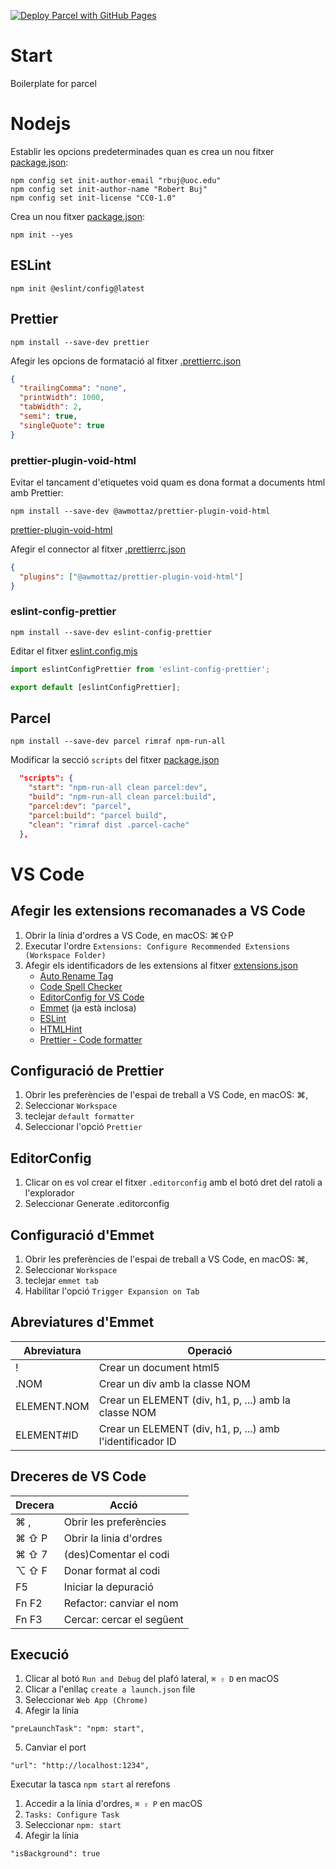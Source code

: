 [![Deploy Parcel with GitHub Pages](https://github.com/rbuj-UOC/M4.257-PAC2/actions/workflows/jekyll-gh-pages.yml/badge.svg)](https://github.com/rbuj-UOC/M4.257-PAC2/actions/workflows/jekyll-gh-pages.yml)

# Start

Boilerplate for parcel

# Nodejs

Establir les opcions predeterminades quan es crea un nou fitxer [package.json](./package.json):

```
npm config set init-author-email "rbuj@uoc.edu"
npm config set init-author-name "Robert Buj"
npm config set init-license "CC0-1.0"
```

Crea un nou fitxer [package.json](./package.json):

```
npm init --yes
```

## ESLint

```
npm init @eslint/config@latest
```

## Prettier

```
npm install --save-dev prettier
```

Afegir les opcions de formatació al fitxer [.prettierrc.json](.prettierrc.json)

```json
{
  "trailingComma": "none",
  "printWidth": 1000,
  "tabWidth": 2,
  "semi": true,
  "singleQuote": true
}
```

### prettier-plugin-void-html

Evitar el tancament d'etiquetes void quam es dona format a documents html amb Prettier:

```
npm install --save-dev @awmottaz/prettier-plugin-void-html
```

[prettier-plugin-void-html](https://github.com/awmottaz/prettier-plugin-void-html)

Afegir el connector al fitxer [.prettierrc.json](.prettierrc.json)

```json
{
  "plugins": ["@awmottaz/prettier-plugin-void-html"]
}
```

### eslint-config-prettier

```
npm install --save-dev eslint-config-prettier
```

Editar el fitxer [eslint.config.mjs](./eslint.config.mjs)

```js
import eslintConfigPrettier from 'eslint-config-prettier';

export default [eslintConfigPrettier];
```

## Parcel

```
npm install --save-dev parcel rimraf npm-run-all
```

Modificar la secció `scripts` del fitxer [package.json](./package.json)

```json
  "scripts": {
    "start": "npm-run-all clean parcel:dev",
    "build": "npm-run-all clean parcel:build",
    "parcel:dev": "parcel",
    "parcel:build": "parcel build",
    "clean": "rimraf dist .parcel-cache"
  },
```

# VS Code

## Afegir les extensions recomanades a VS Code

1. Obrir la línia d'ordres a VS Code, en macOS: ⌘⇧P
2. Executar l'ordre `Extensions: Configure Recommended Extensions (Workspace Folder)`
3. Afegir els identificadors de les extensions al fitxer [extensions.json](.vscode/extensions.json)
   - [Auto Rename Tag](https://marketplace.visualstudio.com/items?itemName=formulahendry.auto-rename-tag)
   - [Code Spell Checker](https://marketplace.visualstudio.com/items?itemName=streetsidesoftware.code-spell-checker)
   - [EditorConfig for VS Code](https://marketplace.visualstudio.com/items?itemName=EditorConfig.EditorConfig)
   - [Emmet](https://code.visualstudio.com/docs/editor/emmet) (ja està inclosa)
   - [ESLint](https://marketplace.visualstudio.com/items?itemName=dbaeumer.vscode-eslint)
   - [HTMLHint](https://marketplace.visualstudio.com/items?itemName=HTMLHint.vscode-htmlhint)
   - [Prettier - Code formatter](https://marketplace.visualstudio.com/items?itemName=esbenp.prettier-vscode)

## Configuració de Prettier

1. Obrir les preferències de l'espai de treball a VS Code, en macOS: ⌘,
2. Seleccionar `Workspace`
3. teclejar `default formatter`
4. Seleccionar l'opció `Prettier`

## EditorConfig

1. Clicar on es vol crear el fitxer `.editorconfig` amb el botó dret del ratoli a l'explorador
2. Seleccionar Generate .editorconfig

## Configuració d'Emmet

1. Obrir les preferències de l'espai de treball a VS Code, en macOS: ⌘,
2. Seleccionar `Workspace`
3. teclejar `emmet tab`
4. Habilitar l'opció `Trigger Expansion on Tab`

## Abreviatures d'Emmet

| Abreviatura | Operació                                                  |
| ----------- | --------------------------------------------------------- |
| !           | Crear un document html5                                   |
| .NOM        | Crear un div amb la classe NOM                            |
| ELEMENT.NOM | Crear un ELEMENT (div, h1, p, ...) amb la classe NOM      |
| ELEMENT#ID  | Crear un ELEMENT (div, h1, p, ...) amb l'identificador ID |

## Dreceres de VS Code

| Drecera | Acció                     |
| ------- | ------------------------- |
| ⌘ ,     | Obrir les preferències    |
| ⌘ ⇧ P   | Obrir la linia d'ordres   |
| ⌘ ⇧ 7   | (des)Comentar el codi     |
| ⌥ ⇧ F   | Donar format al codi      |
| F5      | Iniciar la depuració      |
| Fn F2   | Refactor: canviar el nom  |
| Fn F3   | Cercar: cercar el següent |

## Execució

1. Clicar al botó `Run and Debug` del plafó lateral, `⌘ ⇧ D` en macOS
2. Clicar a l'enllaç `create a launch.json` file
3. Seleccionar `Web App (Chrome)`
4. Afegir la línia

```
"preLaunchTask": "npm: start",
```

5. Canviar el port

```
"url": "http://localhost:1234",
```

Executar la tasca `npm start` al rerefons

1. Accedir a la línia d'ordres, `⌘ ⇧ P` en macOS
2. `Tasks: Configure Task`
3. Seleccionar `npm: start`
4. Afegir la línia

```
"isBackground": true
```
